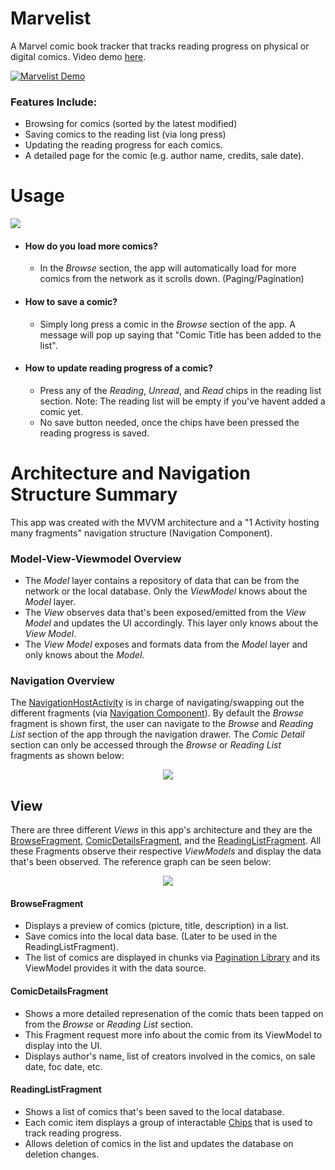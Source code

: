 # Marvelist
A  Marvel comic book tracker that tracks reading progress on physical or digital comics. Video demo [here](https://youtu.be/69d_HMlNnNU).


[![Marvelist Demo](https://j.gifs.com/P799Gn.gif)](https://youtu.be/69d_HMlNnNU)

### Features Include:
- Browsing for comics (sorted by the latest modified)
- Saving comics to the reading list (via long press)
- Updating the reading progress for each comics.
- A detailed page for the comic (e.g. author name, credits, sale date).

# Usage
![](https://i.imgur.com/ABJoIno.jpg?1)

- #### How do  you load more comics?
  - In the _Browse_ section, the app will automatically load for more comics from the network as it scrolls down. (Paging/Pagination)

- #### How to save a comic?
  - Simply long press a comic in the _Browse_ section of the app.
    A message will pop up saying that "Comic Title has been added to the list".

- #### How to update reading progress of a comic?
  - Press any of the _Reading_, _Unread_, and _Read_ chips in the reading list section. Note:  The reading list will be empty if you've     havent added a comic yet.
  - No save button needed, once the chips have been pressed the reading progress is saved.
  
# Architecture and Navigation Structure Summary
  This app was created with the MVVM architecture and a "1 Activity hosting many fragments" navigation structure (Navigation Component).
### Model-View-Viewmodel Overview
  - The _Model_ layer contains a repository of data that can be from the network or the local database. Only the _ViewModel_ knows about the _Model_ layer.
  - The _View_ observes data that's been exposed/emitted from the _View Model_ and updates the UI accordingly. This layer only knows about the _View Model_.
  - The _View Model_ exposes and formats data from the _Model_ layer and only knows about the _Model_.
  
### Navigation Overview
The [NavigationHostActivity](https://github.com/arsonistAnt/Marvelist/blob/master/app/src/main/java/com/example/marvelist/ui/base/NavigationHostActivity.kt) is in charge of navigating/swapping out the different fragments (via [Navigation Component](https://developer.android.com/guide/navigation/navigation-getting-started)). By default the _Browse_ fragment is shown first, the user can navigate to the _Browse_ and _Reading List_ section of the app through the navigation drawer. The _Comic Detail_ section can only be accessed through the _Browse_ or _Reading List_ fragments as shown below:

[Navigation Graph Image]: <> (Display image of the navigation graph.)
<p align="center">
  <img src="https://i.imgur.com/2NwMtUH.png" />
</p>

## View
There are three different _Views_ in this app's architecture and they are the [BrowseFragment](https://github.com/arsonistAnt/Marvelist/blob/master/app/src/main/java/com/example/marvelist/ui/comicbrowser/BrowseFragment.kt), [ComicDetailsFragment](https://github.com/arsonistAnt/Marvelist/blob/master/app/src/main/java/com/example/marvelist/ui/comicdetails/ComicDetailsFragment.kt), and the [ReadingListFragment](https://github.com/arsonistAnt/Marvelist/blob/master/app/src/main/java/com/example/marvelist/ui/readinglist/ReadingListFragment.kt). All these Fragments observe their respective _ViewModels_ and display the data that's been observed. The reference graph can be seen below:

[View Graph Image]: <> (Display image of the View's graph and relationship to its ViewModels.)
<p align="center">
  <img src="https://i.imgur.com/PLqzRXU.png" />
</p>

    
#### BrowseFragment
- Displays a preview of comics (picture, title, description) in a list.
- Save comics into the local data base. (Later to be used in the ReadingListFragment).
- The list of comics are displayed in chunks via [Pagination Library](https://developer.android.com/topic/libraries/architecture/paging) and its ViewModel provides it with the data source.

#### ComicDetailsFragment
- Shows a more detailed represenation of the comic thats been tapped on from the _Browse_ or _Reading List_ section.
- This Fragment request more info about the comic from its ViewModel to display into the UI.
- Displays author's name, list of creators involved in the comics, on sale date, foc date, etc.

#### ReadingListFragment
- Shows a list of comics that's been saved to the local database.
- Each comic item displays a group of interactable [Chips](https://material.io/components/chips/) that is used to track reading progress.
- Allows deletion of comics in the list and updates the database on deletion changes.
  

